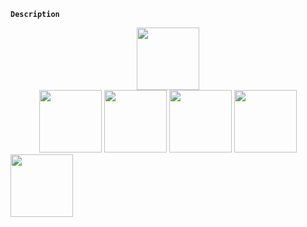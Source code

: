 **`Description`**
  <div id="header" align="center">
    <img src="https://media.giphy.com/media/gjrYDwbjnK8x36xZIO/giphy.gif" width="100" />
  </div>
  <div align="center">
   <div align="center">
    <img src="https://media.giphy.com/media/SvFocn0wNMx0iv2rYz/giphy.gif" width="100" />
    <img src="https://media.giphy.com/media/SS8CV2rQdlYNLtBCiF/giphy.gif" width="100" />
     <img src="https://media.giphy.com/media/SS8CV2rQdlYNLtBCiF/giphy.gif" width="100" />
    <img src="https://media.giphy.com/media/SS8CV2rQdlYNLtBCiF/giphy.gif" width="100" />
    </div>
  </div>
 
<img src="" width="100" />